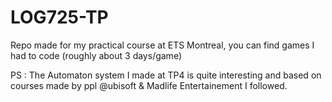 # LOG725-TP

Repo made for my practical course at ETS Montreal, you can find games I had to code (roughly about 3 days/game)

PS : The Automaton system I made at TP4 is quite interesting and based on courses made by ppl @ubisoft & Madlife Entertainement I followed.
